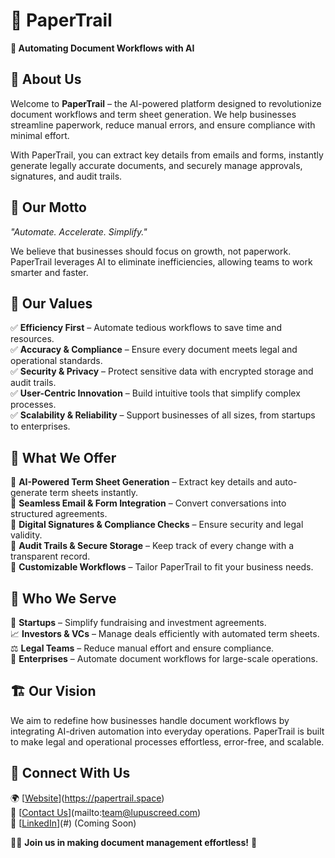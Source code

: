 # 📝 PaperTrail  

**🚀 Automating Document Workflows with AI**  

## 📌 About Us  

Welcome to **PaperTrail** – the AI-powered platform designed to revolutionize document workflows and term sheet generation. We help businesses streamline paperwork, reduce manual errors, and ensure compliance with minimal effort.  

With PaperTrail, you can extract key details from emails and forms, instantly generate legally accurate documents, and securely manage approvals, signatures, and audit trails.  

## 🌟 Our Motto  

*"Automate. Accelerate. Simplify."*  

We believe that businesses should focus on growth, not paperwork. PaperTrail leverages AI to eliminate inefficiencies, allowing teams to work smarter and faster.  

## 🎯 Our Values  

✅ **Efficiency First** – Automate tedious workflows to save time and resources.  
✅ **Accuracy & Compliance** – Ensure every document meets legal and operational standards.  
✅ **Security & Privacy** – Protect sensitive data with encrypted storage and audit trails.  
✅ **User-Centric Innovation** – Build intuitive tools that simplify complex processes.  
✅ **Scalability & Reliability** – Support businesses of all sizes, from startups to enterprises.  

## 🚀 What We Offer  

🔹 **AI-Powered Term Sheet Generation** – Extract key details and auto-generate term sheets instantly.  
🔹 **Seamless Email & Form Integration** – Convert conversations into structured agreements.  
🔹 **Digital Signatures & Compliance Checks** – Ensure security and legal validity.  
🔹 **Audit Trails & Secure Storage** – Keep track of every change with a transparent record.  
🔹 **Customizable Workflows** – Tailor PaperTrail to fit your business needs.  

## 🤝 Who We Serve  

🏢 **Startups** – Simplify fundraising and investment agreements.  
📈 **Investors & VCs** – Manage deals efficiently with automated term sheets.  
⚖️ **Legal Teams** – Reduce manual effort and ensure compliance.  
📄 **Enterprises** – Automate document workflows for large-scale operations.  

## 🏗️ Our Vision  

We aim to redefine how businesses handle document workflows by integrating AI-driven automation into everyday operations. PaperTrail is built to make legal and operational processes effortless, error-free, and scalable.  

## 🔗 Connect With Us  

🌍 [[Website](https://papertrail.space/)](https://papertrail.space)  
📩 [[Contact Us](mailto:team@lupuscreed.com)](mailto:team@lupuscreed.com)  
💼 [[LinkedIn]()](#) (Coming Soon)  

👨‍💻 **Join us in making document management effortless!** 🚀  

